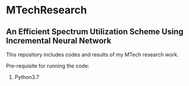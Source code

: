 # MTechResearch
## An Efficient Spectrum Utilization Scheme Using Incremental Neural Network

This repository includes codes and results of my MTech research work.

Pre-requisite for running the code:
  1. Python3.7
